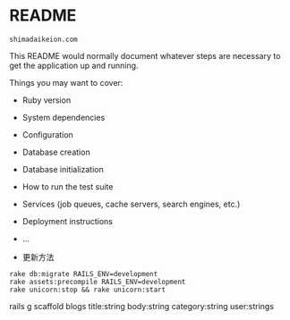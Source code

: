 # README

```
shimadaikeion.com
```
This README would normally document whatever steps are necessary to get the
application up and running.

Things you may want to cover:

* Ruby version

* System dependencies

* Configuration

* Database creation

* Database initialization

* How to run the test suite

* Services (job queues, cache servers, search engines, etc.)

* Deployment instructions

* ...


- 更新方法

```
rake db:migrate RAILS_ENV=development
rake assets:precompile RAILS_ENV=development
rake unicorn:stop && rake unicorn:start
```
rails g scaffold blogs title:string body:string category:string user:strings